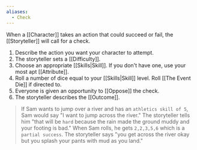 ```yaml
---
aliases:
  - Check
---
```

When a [[Character]] takes an action that could succeed or fail, the [[Storyteller]] will call for a check.

1. Describe the action you want your character to attempt.
2. The storyteller sets a [[Difficulty]].
3. Choose an appropriate [[Skills|Skill]]. If you don't have one, use your most apt [[Attribute]].
4. Roll a number of dice equal to your [[Skills|Skill]] level. Roll [[The Event Die]] if directed to.
5. Everyone is given an opportunity to [[Oppose]] the check.
6. The storyteller describes the [[Outcome]].

>If Sam wants to jump over a river and has an `athletics skill of 5`, Sam would say "I want to jump across the river." The storyteller tells him "that will be `hard` because the rain made the ground muddy and your footing is bad." When Sam rolls, he gets `2,2,3,5,6` which is a `partial success`. The storyteller says "you get across the river okay but you splash your pants with mud as you land."